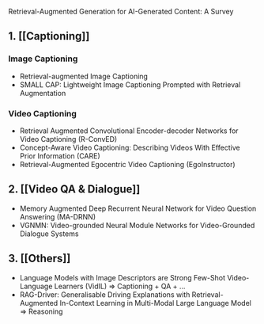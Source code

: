 Retrieval-Augmented Generation for AI-Generated Content: A Survey
## 1. [[Captioning]]

### Image Captioning
- Retrieval-augmented Image Captioning
- SMALL CAP: Lightweight Image Captioning Prompted with Retrieval Augmentation

### Video Captioning
- Retrieval Augmented Convolutional Encoder-decoder Networks for Video Captioning (R-ConvED)
- Concept-Aware Video Captioning: Describing Videos With Effective Prior Information (CARE)
- Retrieval-Augmented Egocentric Video Captioning (EgoInstructor)

## 2. [[Video QA & Dialogue]]
- Memory Augmented Deep Recurrent Neural Network for Video Question Answering (MA-DRNN)
- VGNMN: Video-grounded Neural Module Networks for Video-Grounded Dialogue Systems

## 3. [[Others]]
- Language Models with Image Descriptors are Strong Few-Shot Video-Language Learners (VidIL) => Captioning + QA + ...
- RAG-Driver: Generalisable Driving Explanations with Retrieval-Augmented In-Context Learning in Multi-Modal Large Language Model => Reasoning